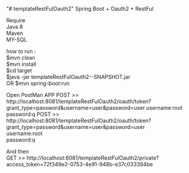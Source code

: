 "# templateRestFulOauth2" 
Spring Boot + Oauth2 + RestFul <br/>

Require<br/>
Java 8<br/>
Maven<br/>
MY-SQL<br/>

how to run :<br/>
$mvn clean<br/>
$mvn install<br/>
$cd target<br/>
$java -jar templateRestFulOauth2--SNAPSHOT.jar<br/>
OR
$mvn spring-boot:run<br/>

Open PostMan APP
POST >> http://localhost:8081/templateRestFulOauth2/oauth/token?grant_type=password&username=user&password=user
username:root
password:q
POST >> http://localhost:8081/templateRestFulOauth2/oauth/token?grant_type=password&username=user&password=user<br/>
username:root<br/>
password:q<br/>

And then <br/>
GET >> http://localhost:8081/templateRestFulOauth2/private?access_token=72f349e2-0753-4e91-948b-e37c033394be<br/>

